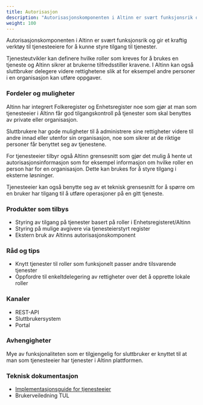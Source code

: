 ```yaml
---
title: Autorisasjon
description: "Autorisasjonskomponenten i Altinn er svært funksjonsrik og gir et kraftig verktøy til tjenesteeiere for å kunne styre tilgang til tjenester."
weight: 100
---
```


Autorisasjonskomponenten i Altinn er svært funksjonsrik og gir et kraftig verktøy til tjenesteeiere for å kunne styre tilgang til tjenester.

Tjenesteutvikler kan definere hvilke roller som kreves for å brukes en tjeneste og Altinn sikrer at brukerne tilfredsstiller kravene.
I Altinn kan også sluttbruker delegere videre rettighetene slik at for eksempel andre personer i en organisasjon kan utføre oppgaver.


### Fordeler og muligheter
Altinn har integrert Folkeregister og Enhetsregister noe som gjør at man som tjenesteeier i Altinn får god tilgangskontroll
på tjenester som skal benyttes av private eller organisasjon.

Sluttbrukere har gode muligheter til å administrere sine rettigheter videre til andre innad eller utenfor sin organisasjon,
noe som sikrer at de riktige personer får benyttet seg av tjenestene.

For tjenesteeier tilbyr også Altinn grensesnitt som gjør det mulig å hente ut autorisasjonsinformasjon som
for eksempel informasjon om hvilke roller en person har for en organisasjon. Dette kan brukes for å styre tilgang i eksterne løsninger.

Tjenesteeier kan også benytte seg av et teknisk grensesnitt for å spørre om en bruker har tilgang til å utføre operasjoner på en gitt tjeneste.


### Produkter som tilbys
 - Styring av tilgang på tjenester basert på roller i Enhetsregisteret/Altinn
 - Styring på mulige avgivere via tjenesteierstyrt register
 - Ekstern bruk av Altinns autorisasjonskomponent 


### Råd og tips
 - Knytt tjenester til roller som funksjonelt passer andre tilsvarende tjenester
 - Oppfordre til enkeltdelegering av rettigheter over det å opprette lokale roller

### Kanaler
 - REST-API
 - Sluttbrukersystem
 - Portal

### Avhengigheter
Mye av funksjonaliteten som er tilgjengelig for sluttbruker er knyttet til at man som tjenesteeier har tjenester i Altinn plattformen.

### Teknisk dokumentasjon
 - [Implementasjonsguide for tjenesteeier](/docs/guides/tjenesteeier/)
 - Brukerveiledning TUL

